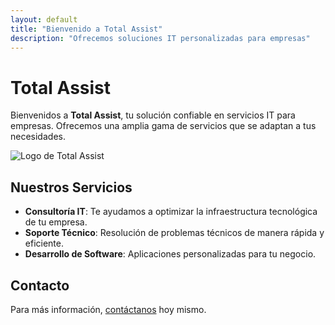 ```yaml
---
layout: default
title: "Bienvenido a Total Assist"
description: "Ofrecemos soluciones IT personalizadas para empresas"
---
```


# Total Assist
Bienvenidos a **Total Assist**, tu solución confiable en servicios IT para empresas. Ofrecemos una amplia gama de servicios que se adaptan a tus necesidades.

![Logo de Total Assist](assets/img/logo.png)


## Nuestros Servicios
- **Consultoría IT**: Te ayudamos a optimizar la infraestructura tecnológica de tu empresa.
- **Soporte Técnico**: Resolución de problemas técnicos de manera rápida y eficiente.
- **Desarrollo de Software**: Aplicaciones personalizadas para tu negocio.

## Contacto
Para más información, [contáctanos](#https://wa.me/5493413276015) hoy mismo.

